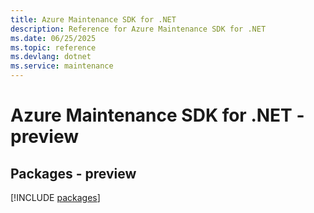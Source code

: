 ```yaml
---
title: Azure Maintenance SDK for .NET
description: Reference for Azure Maintenance SDK for .NET
ms.date: 06/25/2025
ms.topic: reference
ms.devlang: dotnet
ms.service: maintenance
---
```

# Azure Maintenance SDK for .NET - preview
## Packages - preview
[!INCLUDE [packages](maintenance-index.md)]